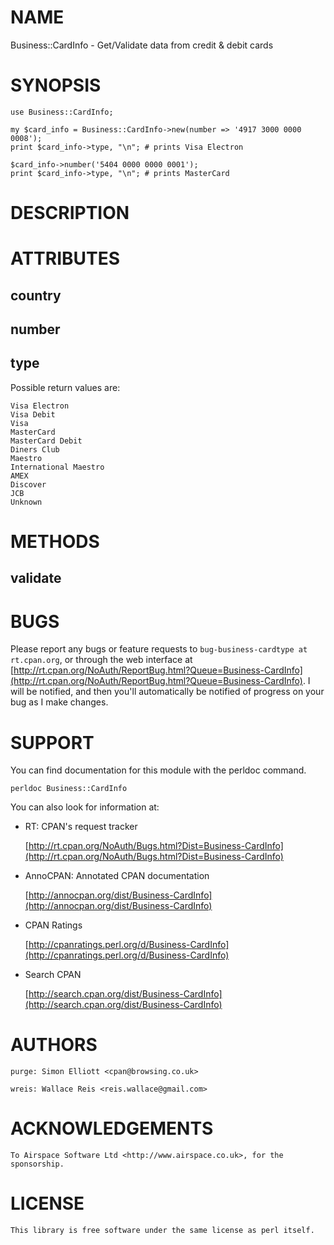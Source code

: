 # NAME

Business::CardInfo - Get/Validate data from credit & debit cards

# SYNOPSIS

    use Business::CardInfo;

    my $card_info = Business::CardInfo->new(number => '4917 3000 0000 0008');
    print $card_info->type, "\n"; # prints Visa Electron

    $card_info->number('5404 0000 0000 0001');
    print $card_info->type, "\n"; # prints MasterCard

# DESCRIPTION

# ATTRIBUTES

## country

## number

## type

Possible return values are:

    Visa Electron
    Visa Debit
    Visa
    MasterCard
    MasterCard Debit
    Diners Club
    Maestro
    International Maestro
    AMEX
    Discover
    JCB
    Unknown

# METHODS

## validate

# BUGS

Please report any bugs or feature requests to `bug-business-cardtype at rt.cpan.org`, or through
the web interface at [http://rt.cpan.org/NoAuth/ReportBug.html?Queue=Business-CardInfo](http://rt.cpan.org/NoAuth/ReportBug.html?Queue=Business-CardInfo).  I will
be notified, and then you'll automatically be notified of progress on your bug as I make changes.

# SUPPORT

You can find documentation for this module with the perldoc command.

    perldoc Business::CardInfo

You can also look for information at:

- RT: CPAN's request tracker

    [http://rt.cpan.org/NoAuth/Bugs.html?Dist=Business-CardInfo](http://rt.cpan.org/NoAuth/Bugs.html?Dist=Business-CardInfo)

- AnnoCPAN: Annotated CPAN documentation

    [http://annocpan.org/dist/Business-CardInfo](http://annocpan.org/dist/Business-CardInfo)

- CPAN Ratings

    [http://cpanratings.perl.org/d/Business-CardInfo](http://cpanratings.perl.org/d/Business-CardInfo)

- Search CPAN

    [http://search.cpan.org/dist/Business-CardInfo](http://search.cpan.org/dist/Business-CardInfo)

# AUTHORS

    purge: Simon Elliott <cpan@browsing.co.uk>

    wreis: Wallace Reis <reis.wallace@gmail.com>

# ACKNOWLEDGEMENTS

    To Airspace Software Ltd <http://www.airspace.co.uk>, for the sponsorship.

# LICENSE

    This library is free software under the same license as perl itself.
